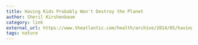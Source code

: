 ```yaml
---
title: Having Kids Probably Won't Destroy the Planet
author: Sheril Kirshenbaum
category: link
external_url: https://www.theatlantic.com/health/archive/2014/05/having-kids-wont-destroy-the-planet/370798/
tags: nature
---
```


